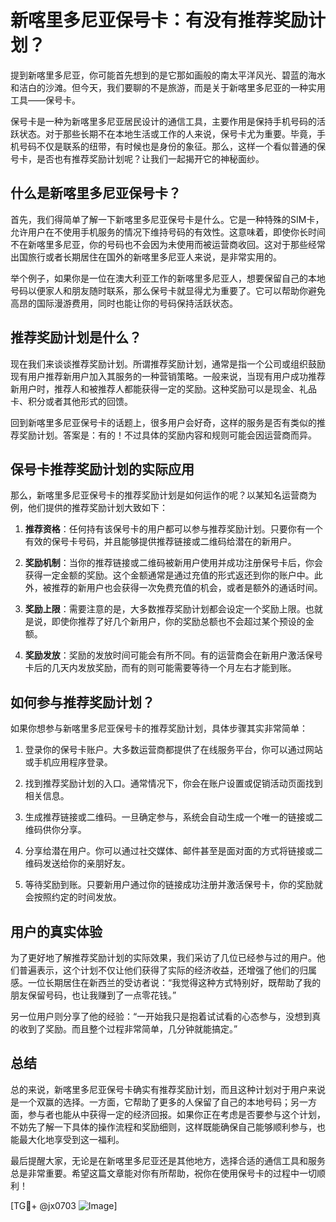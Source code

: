 # 新喀里多尼亚保号卡：有没有推荐奖励计划？

提到新喀里多尼亚，你可能首先想到的是它那如画般的南太平洋风光、碧蓝的海水和洁白的沙滩。但今天，我们要聊的不是旅游，而是关于新喀里多尼亚的一种实用工具——保号卡。

保号卡是一种为新喀里多尼亚居民设计的通信工具，主要作用是保持手机号码的活跃状态。对于那些长期不在本地生活或工作的人来说，保号卡尤为重要。毕竟，手机号码不仅是联系的纽带，有时候也是身份的象征。那么，这样一个看似普通的保号卡，是否也有推荐奖励计划呢？让我们一起揭开它的神秘面纱。

## 什么是新喀里多尼亚保号卡？

首先，我们得简单了解一下新喀里多尼亚保号卡是什么。它是一种特殊的SIM卡，允许用户在不使用手机服务的情况下维持号码的有效性。这意味着，即使你长时间不在新喀里多尼亚，你的号码也不会因为未使用而被运营商收回。这对于那些经常出国旅行或者长期居住在国外的新喀里多尼亚人来说，是非常实用的。

举个例子，如果你是一位在澳大利亚工作的新喀里多尼亚人，想要保留自己的本地号码以便家人和朋友随时联系，那么保号卡就显得尤为重要了。它可以帮助你避免高昂的国际漫游费用，同时也能让你的号码保持活跃状态。

## 推荐奖励计划是什么？

现在我们来谈谈推荐奖励计划。所谓推荐奖励计划，通常是指一个公司或组织鼓励现有用户推荐新用户加入其服务的一种营销策略。一般来说，当现有用户成功推荐新用户时，推荐人和被推荐人都能获得一定的奖励。这种奖励可以是现金、礼品卡、积分或者其他形式的回馈。

回到新喀里多尼亚保号卡的话题上，很多用户会好奇，这样的服务是否有类似的推荐奖励计划。答案是：有的！不过具体的奖励内容和规则可能会因运营商而异。

## 保号卡推荐奖励计划的实际应用

那么，新喀里多尼亚保号卡的推荐奖励计划是如何运作的呢？以某知名运营商为例，他们提供的推荐奖励计划大致如下：

1. **推荐资格**：任何持有该保号卡的用户都可以参与推荐奖励计划。只要你有一个有效的保号卡号码，并且能够提供推荐链接或二维码给潜在的新用户。

2. **奖励机制**：当你的推荐链接或二维码被新用户使用并成功注册保号卡后，你会获得一定金额的奖励。这个金额通常是通过充值的形式返还到你的账户中。此外，被推荐的新用户也会获得一次免费充值的机会，或者是额外的通话时间。

3. **奖励上限**：需要注意的是，大多数推荐奖励计划都会设定一个奖励上限。也就是说，即使你推荐了好几个新用户，你的奖励总额也不会超过某个预设的金额。

4. **奖励发放**：奖励的发放时间可能会有所不同。有的运营商会在新用户激活保号卡后的几天内发放奖励，而有的则可能需要等待一个月左右才能到账。

## 如何参与推荐奖励计划？

如果你想参与新喀里多尼亚保号卡的推荐奖励计划，具体步骤其实非常简单：

1. 登录你的保号卡账户。大多数运营商都提供了在线服务平台，你可以通过网站或手机应用程序登录。

2. 找到推荐奖励计划的入口。通常情况下，你会在账户设置或促销活动页面找到相关信息。

3. 生成推荐链接或二维码。一旦确定参与，系统会自动生成一个唯一的链接或二维码供你分享。

4. 分享给潜在用户。你可以通过社交媒体、邮件甚至是面对面的方式将链接或二维码发送给你的亲朋好友。

5. 等待奖励到账。只要新用户通过你的链接成功注册并激活保号卡，你的奖励就会按照约定的时间发放。

## 用户的真实体验

为了更好地了解推荐奖励计划的实际效果，我们采访了几位已经参与过的用户。他们普遍表示，这个计划不仅让他们获得了实际的经济收益，还增强了他们的归属感。一位长期居住在新西兰的受访者说：“我觉得这种方式特别好，既帮助了我的朋友保留号码，也让我赚到了一点零花钱。”

另一位用户则分享了他的经验：“一开始我只是抱着试试看的心态参与，没想到真的收到了奖励。而且整个过程非常简单，几分钟就能搞定。”

## 总结

总的来说，新喀里多尼亚保号卡确实有推荐奖励计划，而且这种计划对于用户来说是一个双赢的选择。一方面，它帮助了更多的人保留了自己的本地号码；另一方面，参与者也能从中获得一定的经济回报。如果你正在考虑是否要参与这个计划，不妨先了解一下具体的操作流程和奖励细则，这样既能确保自己能够顺利参与，也能最大化地享受到这一福利。

最后提醒大家，无论是在新喀里多尼亚还是其他地方，选择合适的通信工具和服务总是非常重要。希望这篇文章能对你有所帮助，祝你在使用保号卡的过程中一切顺利！

[TG💪+ @jx0703 ![Image](https://github.com/user-attachments/assets/dbca1d08-cadb-493c-b0ec-ad6f7a83f270)]